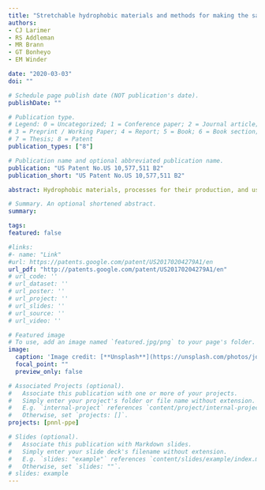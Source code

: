 ```yaml
---
title: "Stretchable hydrophobic materials and methods for making the same"
authors:
- CJ Larimer
- RS Addleman
- MR Brann
- GT Bonheyo
- EM Winder

date: "2020-03-03"
doi: ""

# Schedule page publish date (NOT publication's date).
publishDate: ""

# Publication type.
# Legend: 0 = Uncategorized; 1 = Conference paper; 2 = Journal article;
# 3 = Preprint / Working Paper; 4 = Report; 5 = Book; 6 = Book section;
# 7 = Thesis; 8 = Patent
publication_types: ["8"]

# Publication name and optional abbreviated publication name.
publication: "US Patent No.US 10,577,511 B2"
publication_short: "US Patent No.US 10,577,511 B2"

abstract: Hydrophobic materials, processes for their production, and uses thereof are described. The materials can be made with silica or polytetrafluoroethylene particles embedded into a liquid polymer. The hydrophobic materials are stretchable.

# Summary. An optional shortened abstract.
summary:

tags:
featured: false

#links:
#- name: "Link"
#url: https://patents.google.com/patent/US20170204279A1/en
url_pdf: "http://patents.google.com/patent/US20170204279A1/en"
# url_code: ''
# url_dataset: ''
# url_poster: ''
# url_project: ''
# url_slides: ''
# url_source: ''
# url_video: ''

# Featured image
# To use, add an image named `featured.jpg/png` to your page's folder. 
image:
  caption: 'Image credit: [**Unsplash**](https://unsplash.com/photos/jdD8gXaTZsc)'
  focal_point: ""
  preview_only: false

# Associated Projects (optional).
#   Associate this publication with one or more of your projects.
#   Simply enter your project's folder or file name without extension.
#   E.g. `internal-project` references `content/project/internal-project/index.md`.
#   Otherwise, set `projects: []`.
projects: [pnnl-ppe]

# Slides (optional).
#   Associate this publication with Markdown slides.
#   Simply enter your slide deck's filename without extension.
#   E.g. `slides: "example"` references `content/slides/example/index.md`.
#   Otherwise, set `slides: ""`.
# slides: example
---
```




